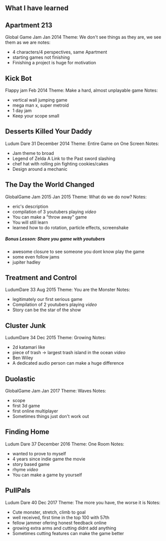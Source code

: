 
## What I have learned

## Apartment 213
Global Game Jam
Jan 2014
Theme: We don't see things as they are, we see them as we are
notes:
- 4 characters/4 perspectives, same Apartment
- starting games not finishing
- Finishing a project is huge for motivation

## Kick Bot
Flappy jam
Feb 2014
Theme: Make a hard, almost unplayable game
Notes:
- vertical wall jumping game
- mega man x, super metroid
- 1 day jam
- Keep your scope small


## Desserts Killed Your Daddy
Ludum Dare 31
December 2014
Theme: Entire Game on One Screen
Notes:
 - Jam theme to broad
 - Legend of Zelda A Link to the Past sword slashing
 - chef hat with rolling pin fighting cookies/cakes
 - Design around a mechanic


## The Day the World Changed
GlobalGame Jam 2015
Jan 2015
Theme: What do we do now?
Notes:
 - eric's description
 - compilation of 3 youtubers playing
*video*
- You can make a "throw away" game
- You will still learn
- learned how to do rotation, particle effects, screenshake



##### Bonus Lesson: Share you game with youtubers
- awesome closure to see someone you dont know play the game
- some even follow jams
- jupiter hadley


## Treatment and Control
LudumDare 33
Aug 2015
Theme: You are the Monster
Notes:
- legitimately our first serious game
- Compilation of 2 youtubers playing
*video*
- Story can be the star of the show



## Cluster Junk
LudumDare 34
Dec 2015
Theme: Growing
Notes:
- 2d katamari like
- piece of trash -> largest trash island in the ocean
*video*
- Ben Wiley
- A dedicated audio person can make a huge difference


## Duolastic
GlobalGame Jam
Jan 2017
Theme: Waves
Notes:
- scope
- first 3d game
- first online multiplayer
- Sometimes things just don't work out


## Finding Home
Ludum Dare 37
December 2016
Theme: One Room
Notes:
- wanted to prove to myself
- 4 years since indie game the movie
- story based game
- rhyme
*video*
- You can make a game by yourself


## PullPals
Ludum Dare 40
Dec 2017
Theme: The more you have, the worse it is
Notes:
- Cute monster, stretch, climb to goal
- well received, first time in the top 100 with 57th
- fellow jammer ofering honest feedback online
- growing extra arms and cutting didnt add anything
- Sometimes cutting features can make the game better
